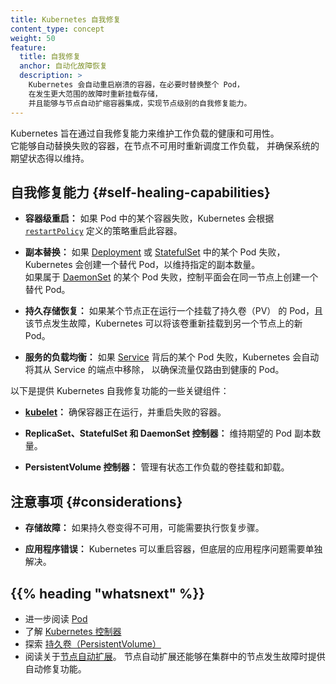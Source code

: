 ```yaml
---
title: Kubernetes 自我修复
content_type: concept  
weight: 50
feature:
  title: 自我修复
  anchor: 自动化故障恢复
  description: >
    Kubernetes 会自动重启崩溃的容器，在必要时替换整个 Pod，
    在发生更大范围的故障时重新挂载存储，
    并且能够与节点自动扩缩容器集成，实现节点级别的自我修复能力。
---
```

<!--
title: Kubernetes Self-Healing  
content_type: concept  
weight: 50
feature:
  title: Self-healing
  anchor: Automated recovery from damage
  description: >
    Kubernetes restarts containers that crash, replaces entire Pods where needed,
    reattaches storage in response to wider failures, and can integrate with
    node autoscalers to self-heal even at the node level.
-->

<!-- overview -->

<!--
Kubernetes is designed with self-healing capabilities that help maintain the health and availability of workloads. 
It automatically replaces failed containers, reschedules workloads when nodes become unavailable, and ensures that the desired state of the system is maintained.
-->
Kubernetes 旨在通过自我修复能力来维护工作负载的健康和可用性。  
它能够自动替换失败的容器，在节点不可用时重新调度工作负载，
并确保系统的期望状态得以维持。

<!-- body -->

<!--
## Self-Healing capabilities {#self-healing-capabilities} 

- **Container-level restarts:** If a container inside a Pod fails, Kubernetes restarts it based on the [`restartPolicy`](/docs/concepts/workloads/pods/pod-lifecycle/#restart-policy).

- **Replica replacement:** If a Pod in a [Deployment](/docs/concepts/workloads/controllers/deployment/) or [StatefulSet](/docs/concepts/workloads/controllers/statefulset/) fails, Kubernetes creates a replacement Pod to maintain the specified number of replicas.
  If a Pod fails that is part of a [DaemonSet](/docs/concepts/workloads/controllers/daemonset/) fails, the control plane
  creates a replacement Pod to run on the same node.
-->
## 自我修复能力 {#self-healing-capabilities}

- **容器级重启：** 如果 Pod 中的某个容器失败，Kubernetes 会根据
  [`restartPolicy`](/zh-cn/docs/concepts/workloads/pods/pod-lifecycle/#restart-policy)
  定义的策略重启此容器。

- **副本替换：** 如果 [Deployment](/zh-cn/docs/concepts/workloads/controllers/deployment/)
  或 [StatefulSet](/zh-cn/docs/concepts/workloads/controllers/statefulset/) 中的某个 Pod 失败，
  Kubernetes 会创建一个替代 Pod，以维持指定的副本数量。  
  如果属于 [DaemonSet](/zh-cn/docs/concepts/workloads/controllers/daemonset/)
  的某个 Pod 失败，控制平面会在同一节点上创建一个替代 Pod。

<!--
- **Persistent storage recovery:** If a node is running a Pod with a PersistentVolume (PV) attached, and the node fails, Kubernetes can reattach the volume to a new Pod on a different node.

- **Load balancing for Services:** If a Pod behind a [Service](/docs/concepts/services-networking/service/) fails, Kubernetes automatically removes it from the Service's endpoints to route traffic only to healthy Pods.
-->
- **持久存储恢复：** 如果某个节点正在运行一个挂载了持久卷（PV）
  的 Pod，且该节点发生故障，Kubernetes 可以将该卷重新挂载到另一个节点上的新 Pod。

- **服务的负载均衡：** 如果 [Service](/zh-cn/docs/concepts/services-networking/service/)
  背后的某个 Pod 失败，Kubernetes 会自动将其从 Service 的端点中移除，
  以确保流量仅路由到健康的 Pod。

<!--
Here are some of the key components that provide Kubernetes self-healing:

- **[kubelet](/docs/concepts/architecture/#kubelet):** Ensures that containers are running, and restarts those that fail.

- **ReplicaSet, StatefulSet and DaemonSet controller:** Maintains the desired number of Pod replicas.

- **PersistentVolume controller:** Manages volume attachment and detachment for stateful workloads.
-->
以下是提供 Kubernetes 自我修复功能的一些关键组件：

- **[kubelet](/zh-cn/docs/concepts/architecture/#kubelet)：** 
  确保容器正在运行，并重启失败的容器。

- **ReplicaSet、StatefulSet 和 DaemonSet 控制器：** 维持期望的 Pod 副本数量。

- **PersistentVolume 控制器：** 管理有状态工作负载的卷挂载和卸载。

<!--
## Considerations {#considerations} 

- **Storage Failures:** If a persistent volume becomes unavailable, recovery steps may be required.

- **Application Errors:** Kubernetes can restart containers, but underlying application issues must be addressed separately.
-->
## 注意事项 {#considerations}

- **存储故障：** 如果持久卷变得不可用，可能需要执行恢复步骤。

- **应用程序错误：** Kubernetes 可以重启容器，但底层的应用程序问题需要单独解决。

## {{% heading "whatsnext" %}} 

<!--
- Read more about [Pods](/docs/concepts/workloads/pods/)
- Learn about [Kubernetes Controllers](/docs/concepts/architecture/controller/)
- Explore [PersistentVolumes](/docs/concepts/storage/persistent-volumes/)
- Read about [node autoscaling](/docs/concepts/cluster-administration/node-autoscaling/). Node autoscaling
  also provides automatic healing if or when nodes fail in your cluster.
-->
- 进一步阅读 [Pod](/zh-cn/docs/concepts/workloads/pods/)
- 了解 [Kubernetes 控制器](/zh-cn/docs/concepts/architecture/controller/)
- 探索 [持久卷（PersistentVolume）](/zh-cn/docs/concepts/storage/persistent-volumes/)
- 阅读关于[节点自动扩展](/zh-cn/docs/concepts/cluster-administration/node-autoscaling/)。
  节点自动扩展还能够在集群中的节点发生故障时提供自动修复功能。

